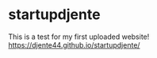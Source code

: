 # startupdjente
This is a test for my first uploaded website!
https://djente44.github.io/startupdjente/
